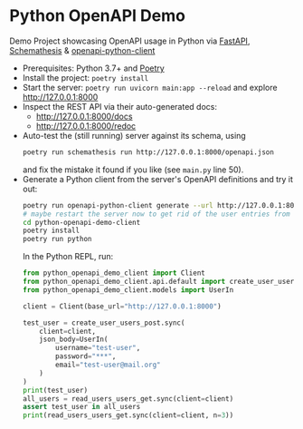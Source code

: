 # Python OpenAPI Demo

Demo Project showcasing OpenAPI usage in Python via [FastAPI](https://fastapi.tiangolo.com/), [Schemathesis](https://schemathesis.readthedocs.io/) & [openapi-python-client](https://github.com/openapi-generators/openapi-python-client)

* Prerequisites: Python 3.7+ and [Poetry](https://python-poetry.org/docs/#installation)
* Install the project: `poetry install`
* Start the server: `poetry run uvicorn main:app --reload`
  and explore http://127.0.0.1:8000
* Inspect the REST API via their auto-generated docs:
  * http://127.0.0.1:8000/docs
  * http://127.0.0.1:8000/redoc
* Auto-test the (still running) server against its schema, using
  ```bash
  poetry run schemathesis run http://127.0.0.1:8000/openapi.json
  ```
  and fix the mistake it found if you like (see `main.py` line 50).
* Generate a Python client from the server's OpenAPI definitions and try it out:
  ```bash
  poetry run openapi-python-client generate --url http://127.0.0.1:8000/openapi.json
  # maybe restart the server now to get rid of the user entries from schemathesis
  cd python-openapi-demo-client
  poetry install
  poetry run python
  ```
  In the Python REPL, run:
  ```python
  from python_openapi_demo_client import Client
  from python_openapi_demo_client.api.default import create_user_users_post, read_users_users_get
  from python_openapi_demo_client.models import UserIn

  client = Client(base_url="http://127.0.0.1:8000")

  test_user = create_user_users_post.sync(
      client=client,
      json_body=UserIn(
          username="test-user",
          password="***",
          email="test-user@mail.org"
      )
  )
  print(test_user)
  all_users = read_users_users_get.sync(client=client)
  assert test_user in all_users
  print(read_users_users_get.sync(client=client, n=3))
  ```
